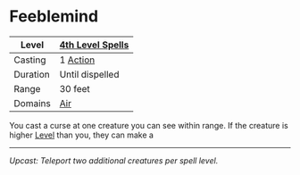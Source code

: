 # Feeblemind

| Level    | [4th Level Spells](4th%20Level%20Spells.md)         |
| -------- | --------------------------------------------------- |
| Casting  | 1 [Action](../../../../Game%20Procedures/Action.md) |
| Duration | Until dispelled                                     |
| Range    | 30 feet                                             |
| Domains  | [Air](../../../Spell%20Domains/Air.md)              |

You cast a curse at one creature you can see within range. If the creature is higher [Level](../../../../Player%20Characters/Derived%20Statistics/Level.md) than you, they can make a 

---
*Upcast: Teleport two additional creatures per spell level.*
